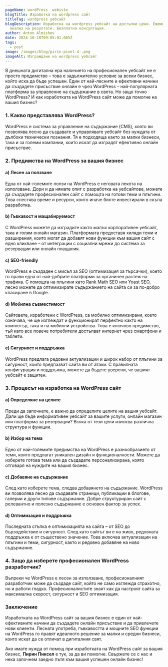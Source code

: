 ```yaml
---
pageName: wordPress  webiste
blogTitle: Изработка на wordpress сайт
titleTag: wordpress уебсайт
blogDescription: Изработка на wordpress уебсайт на достъпни цени. Ежемесечен
  анализ на резултати. Безплатна консултация.
author: Anton Almishev
date: 2024-10-18T09:05:01.065Z
tags:
  - post
image: /images/blog/pirin-pixel-4-.png
imageAlt: Изграждане на wordpress уебсайт
---
```

В днешната дигитална ера наличието на професионален уебсайт не е просто предимство – това е задължително условие за всеки бизнес, който иска да бъде успешен. Един от най-лесните и ефективни начини да създадете присъствие онлайн е чрез WordPress – най-популярната платформа за управление на съдържание в света. Но защо точно WordPress? И как изработката на WordPress сайт може да помогне на вашия бизнес?

### 1. **Какво представлява WordPress?**

WordPress е система за управление на съдържание (CMS), която ви позволява лесно да създавате и управлявате уебсайт без нуждата от дълбоки технически познания. Тя е подходяща както за малки бизнеси, така и за големи компании, които искат да изградят ефективно онлайн присъствие.

### 2. **Предимства на WordPress за вашия бизнес**

#### a) **Лесен за ползване**

Една от най-големите ползи на WordPress е неговата лекота на използване. Дори и да нямате опит с разработка на уебсайтове, можете да създадете професионален сайт с помощта на готови теми и плъгини. Това спестява време и ресурси, които иначе бихте инвестирали в скъпа разработка.

#### b) **Гъвкавост и мащабируемост**

С WordPress можете да изградите както малък корпоративен уебсайт, така и голям онлайн магазин. Платформата предоставя хиляди теми и разширения, които могат да добавят нови функции към вашия сайт с едно кликване – от интеграции с социални мрежи до система за резервации или онлайн плащания.

#### c) **SEO-friendly**

WordPress е създаден с мисъл за SEO (оптимизация за търсачки), което го прави една от най-добрите платформи за органичен растеж на трафика. С помощта на плъгини като Rank Math SEO или Yoast SEO, лесно можете да оптимизирате съдържанието на сайта си за по-добро класиране в Google.

#### d) **Мобилна съвместимост**

Сайтовете, изработени с WordPress, са мобилно оптимизирани, което означава, че ще изглеждат и функционират перфектно както на компютър, така и на мобилни устройства. Това е ключово предимство, тъй като все повече потребители достъпват интернет чрез смартфони и таблети.

#### e) **Сигурност и поддръжка**

WordPress предлага редовни актуализации и широк набор от плъгини за сигурност, които предпазват сайта ви от атаки. С правилната конфигурация и поддръжка, можете да бъдете уверени, че вашият уебсайт е защитен.

### 3. **Процесът на изработка на WordPress сайт**

#### a) **Определяне на целите**

Преди да започнете, е важно да определите целите на вашия уебсайт. Дали ще бъде информативен уебсайт за вашите услуги, онлайн магазин или платформа за резервации? Всяка от тези цели изисква различна структура и функции.

#### b) **Избор на тема**

Едно от най-големите предимства на WordPress е разнообразието от теми, които предлагат уникален дизайн и функционалности. Можете да изберете готова тема или да създадете персонализирана, която отговаря на нуждите на вашия бизнес.

#### c) **Добавяне на съдържание**

След като изберете тема, следва добавянето на съдържание. WordPress ви позволява лесно да създавате страници, публикации в блогове, галерии и други типове съдържание. Добре структуриран сайт с релевантно и полезно съдържание е основен фактор за успех.

#### d) **Оптимизация и поддръжка**

Последната стъпка е оптимизацията на сайта – от SEO до бързодействие и сигурност. След като сайтът ви е на живо, редовната поддръжка е от съществено значение. Това включва актуализации на плъгини и теми, сигурност, както и редовно добавяне на ново съдържание.

### 4. **Защо да изберете професионален WordPress разработчик?**

Въпреки че WordPress е лесен за използване, професионалният разработчик може да създаде сайт, който не само изглежда страхотно, но и работи гладко. Професионалистите знаят как да настроят сайта за максимална скорост, сигурност и SEO оптимизация.

### Заключение

Изработката на WordPress сайт за вашия бизнес е един от най-ефективните начини да създадете онлайн присъствие и да привлечете нови клиенти. Лесната употреба, гъвкавостта и мощните SEO функции на WordPress го правят идеалното решение за малки и средни бизнеси, които искат да се отличат в дигиталния свят.

Ако имате нужда от помощ при изработката на WordPress сайт за вашия бизнес, **Пирин Пиксел** е тук, за да ви помогне. Свържете се с нас и нека започнем заедно пътя към вашия успешен онлайн бизнес!